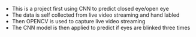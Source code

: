 - This is a project first using CNN to predict closed eye/open eye
- The data is self collected from live video streaming and hand labled
- Then OPENCV is used to capture live video streaming
- The CNN model is then applied to predict if eyes are blinked three times
